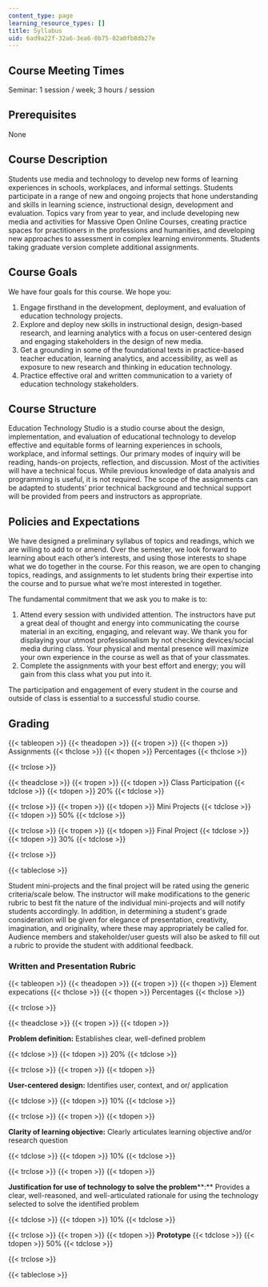 ```yaml
---
content_type: page
learning_resource_types: []
title: Syllabus
uid: 6ad9a22f-32a6-3ea6-0b75-02a0fb8db27e
---
```


Course Meeting Times
--------------------

Seminar: 1 session / week; 3 hours / session

Prerequisites
-------------

None

Course Description
------------------

Students use media and technology to develop new forms of learning experiences in schools, workplaces, and informal settings. Students participate in a range of new and ongoing projects that hone understanding and skills in learning science, instructional design, development and evaluation. Topics vary from year to year, and include developing new media and activities for Massive Open Online Courses, creating practice spaces for practitioners in the professions and humanities, and developing new approaches to assessment in complex learning environments. Students taking graduate version complete additional assignments.

Course Goals
------------

We have four goals for this course. We hope you:

1.  Engage firsthand in the development, deployment, and evaluation of education technology projects.
2.  Explore and deploy new skills in instructional design, design-based research, and learning analytics with a focus on user-centered design and engaging stakeholders in the design of new media.
3.  Get a grounding in some of the foundational texts in practice-based teacher education, learning analytics, and accessibility, as well as exposure to new research and thinking in education technology.
4.  Practice effective oral and written communication to a variety of education technology stakeholders.

Course Structure
----------------

Education Technology Studio is a studio course about the design, implementation, and evaluation of educational technology to develop effective and equitable forms of learning experiences in schools, workplace, and informal settings. Our primary modes of inquiry will be reading, hands-on projects, reflection, and discussion. Most of the activities will have a technical focus. While previous knowledge of data analysis and programming is useful, it is not required. The scope of the assignments can be adapted to students’ prior technical background and technical support will be provided from peers and instructors as appropriate.

Policies and Expectations
-------------------------

We have designed a preliminary syllabus of topics and readings, which we are willing to add to or amend. Over the semester, we look forward to learning about each other’s interests, and using those interests to shape what we do together in the course. For this reason, we are open to changing topics, readings, and assignments to let students bring their expertise into the course and to pursue what we’re most interested in together.

The fundamental commitment that we ask you to make is to:

1.  Attend every session with undivided attention. The instructors have put a great deal of thought and energy into communicating the course material in an exciting, engaging, and relevant way. We thank you for displaying your utmost professionalism by not checking devices/social media during class. Your physical and mental presence will maximize your own experience in the course as well as that of your classmates.
2.  Complete the assignments with your best effort and energy; you will gain from this class what you put into it.

The participation and engagement of every student in the course and outside of class is essential to a successful studio course.

Grading
-------

{{< tableopen >}}
{{< theadopen >}}
{{< tropen >}}
{{< thopen >}}
Assignments
{{< thclose >}}
{{< thopen >}}
Percentages
{{< thclose >}}

{{< trclose >}}

{{< theadclose >}}
{{< tropen >}}
{{< tdopen >}}
Class Participation
{{< tdclose >}}
{{< tdopen >}}
20%
{{< tdclose >}}

{{< trclose >}}
{{< tropen >}}
{{< tdopen >}}
Mini Projects
{{< tdclose >}}
{{< tdopen >}}
50%
{{< tdclose >}}

{{< trclose >}}
{{< tropen >}}
{{< tdopen >}}
Final Project
{{< tdclose >}}
{{< tdopen >}}
30%
{{< tdclose >}}

{{< trclose >}}

{{< tableclose >}}

Student mini-projects and the final project will be rated using the generic criteria/scale below. The instructor will make modifications to the generic rubric to best fit the nature of the individual mini-projects and will notify students accordingly. In addition, in determining a student's grade consideration will be given for elegance of presentation, creativity, imagination, and originality, where these may appropriately be called for. Audience members and stakeholder/user guests will also be asked to fill out a rubric to provide the student with additional feedback.

### Written and Presentation Rubric

{{< tableopen >}}
{{< theadopen >}}
{{< tropen >}}
{{< thopen >}}
Element expecations
{{< thclose >}}
{{< thopen >}}
Percentages
{{< thclose >}}

{{< trclose >}}

{{< theadclose >}}
{{< tropen >}}
{{< tdopen >}}


**Problem definition:** Establishes clear, well-defined problem


{{< tdclose >}}
{{< tdopen >}}
20%
{{< tdclose >}}

{{< trclose >}}
{{< tropen >}}
{{< tdopen >}}


**User-centered design:** Identifies user, context, and or/ application


{{< tdclose >}}
{{< tdopen >}}
10%
{{< tdclose >}}

{{< trclose >}}
{{< tropen >}}
{{< tdopen >}}


**Clarity of learning objective:** Clearly articulates learning objective and/or research question


{{< tdclose >}}
{{< tdopen >}}
10%
{{< tdclose >}}

{{< trclose >}}
{{< tropen >}}
{{< tdopen >}}


**Justification for use of technology to solve the problem****:** Provides a clear, well-reasoned, and well-articulated rationale for using the technology selected to solve the identified problem


{{< tdclose >}}
{{< tdopen >}}
10%
{{< tdclose >}}

{{< trclose >}}
{{< tropen >}}
{{< tdopen >}}
**Prototype**
{{< tdclose >}}
{{< tdopen >}}
50%
{{< tdclose >}}

{{< trclose >}}

{{< tableclose >}}